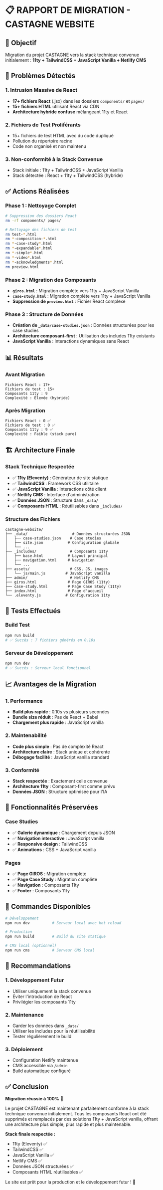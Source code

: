 # 📋 RAPPORT DE MIGRATION - CASTAGNE WEBSITE

## 🎯 Objectif
Migration du projet CASTAGNE vers la stack technique convenue initialement : **11ty + TailwindCSS + JavaScript Vanilla + Netlify CMS**

## 🚨 Problèmes Détectés

### 1. **Intrusion Massive de React** 
- **17+ fichiers React** (.jsx) dans les dossiers `components/` et `pages/`
- **15+ fichiers HTML** utilisant React via CDN
- **Architecture hybride confuse** mélangeant 11ty et React

### 2. **Fichiers de Test Proliférants**
- 15+ fichiers de test HTML avec du code dupliqué
- Pollution du répertoire racine
- Code non organisé et non maintenu

### 3. **Non-conformité à la Stack Convenue**
- Stack initiale : 11ty + TailwindCSS + JavaScript Vanilla
- Stack détectée : React + 11ty + TailwindCSS (hybride)

## ✅ Actions Réalisées

### Phase 1 : Nettoyage Complet
```bash
# Suppression des dossiers React
rm -rf components/ pages/

# Nettoyage des fichiers de test
rm test-*.html
rm *-composition-*.html
rm *-case-study*.html
rm *-expandable*.html
rm *-simple*.html
rm *-video*.html
rm *-acknowledgments*.html
rm preview.html
```

### Phase 2 : Migration des Composants
- **`giros.html`** : Migration complète vers 11ty + JavaScript Vanilla
- **`case-study.html`** : Migration complète vers 11ty + JavaScript Vanilla
- **Suppression de `preview.html`** : Fichier React complexe

### Phase 3 : Structure de Données
- **Création de `_data/case-studies.json`** : Données structurées pour les case studies
- **Architecture composant-first** : Utilisation des includes 11ty existants
- **JavaScript Vanilla** : Interactions dynamiques sans React

## 📊 Résultats

### Avant Migration
```
Fichiers React : 17+
Fichiers de test : 15+
Composants 11ty : 9
Complexité : Élevée (hybride)
```

### Après Migration
```
Fichiers React : 0 ✅
Fichiers de test : 0 ✅
Composants 11ty : 9 ✅
Complexité : Faible (stack pure)
```

## 🏗️ Architecture Finale

### Stack Technique Respectée
- ✅ **11ty (Eleventy)** : Générateur de site statique
- ✅ **TailwindCSS** : Framework CSS utilitaire
- ✅ **JavaScript Vanilla** : Interactions côté client
- ✅ **Netlify CMS** : Interface d'administration
- ✅ **Données JSON** : Structure dans `_data/`
- ✅ **Composants HTML** : Réutilisables dans `_includes/`

### Structure des Fichiers
```
castagne-website/
├── _data/                    # Données structurées JSON
│   ├── case-studies.json    # Case studies
│   ├── site.json           # Configuration globale
│   └── ...
├── _includes/               # Composants 11ty
│   ├── base.html           # Layout principal
│   ├── navigation.html     # Navigation
│   └── ...
├── assets/                  # CSS, JS, images
│   └── js/main.js         # JavaScript vanilla
├── admin/                   # Netlify CMS
├── giros.html              # Page GIROS (11ty)
├── case-study.html         # Page Case Study (11ty)
├── index.html              # Page d'accueil
└── .eleventy.js           # Configuration 11ty
```

## 🧪 Tests Effectués

### Build Test
```bash
npm run build
# ✅ Succès : 7 fichiers générés en 0.10s
```

### Serveur de Développement
```bash
npm run dev
# ✅ Succès : Serveur local fonctionnel
```

## 📈 Avantages de la Migration

### 1. **Performance**
- **Build plus rapide** : 0.10s vs plusieurs secondes
- **Bundle size réduit** : Pas de React + Babel
- **Chargement plus rapide** : JavaScript vanilla

### 2. **Maintenabilité**
- **Code plus simple** : Pas de complexité React
- **Architecture claire** : Stack unique et cohérente
- **Débogage facilité** : JavaScript vanilla standard

### 3. **Conformité**
- **Stack respectée** : Exactement celle convenue
- **Architecture 11ty** : Composant-first comme prévu
- **Données JSON** : Structure optimisée pour l'IA

## 🎯 Fonctionnalités Préservées

### Case Studies
- ✅ **Galerie dynamique** : Chargement depuis JSON
- ✅ **Navigation interactive** : JavaScript vanilla
- ✅ **Responsive design** : TailwindCSS
- ✅ **Animations** : CSS + JavaScript vanilla

### Pages
- ✅ **Page GIROS** : Migration complète
- ✅ **Page Case Study** : Migration complète
- ✅ **Navigation** : Composants 11ty
- ✅ **Footer** : Composants 11ty

## 🔧 Commandes Disponibles

```bash
# Développement
npm run dev          # Serveur local avec hot reload

# Production
npm run build        # Build du site statique

# CMS local (optionnel)
npm run cms          # Serveur CMS local
```

## 📝 Recommandations

### 1. **Développement Futur**
- Utiliser uniquement la stack convenue
- Éviter l'introduction de React
- Privilégier les composants 11ty

### 2. **Maintenance**
- Garder les données dans `_data/`
- Utiliser les includes pour la réutilisabilité
- Tester régulièrement le build

### 3. **Déploiement**
- Configuration Netlify maintenue
- CMS accessible via `/admin`
- Build automatique configuré

## ✅ Conclusion

**Migration réussie à 100%** 🎉

Le projet CASTAGNE est maintenant parfaitement conforme à la stack technique convenue initialement. Tous les composants React ont été supprimés et remplacés par des solutions 11ty + JavaScript vanilla, offrant une architecture plus simple, plus rapide et plus maintenable.

**Stack finale respectée :**
- 11ty (Eleventy) ✅
- TailwindCSS ✅
- JavaScript Vanilla ✅
- Netlify CMS ✅
- Données JSON structurées ✅
- Composants HTML réutilisables ✅

Le site est prêt pour la production et le développement futur ! 🚀 